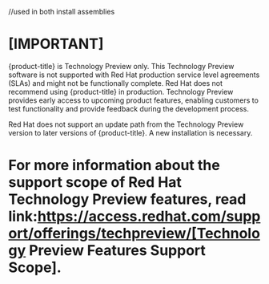 //used in both install assemblies

[IMPORTANT]
====

{product-title} is Technology Preview only. This Technology Preview software is not supported with Red Hat production service level agreements (SLAs) and might not be functionally complete. Red Hat does not recommend using {product-title} in production. Technology Preview provides early access to upcoming product features, enabling customers to test functionality and provide feedback during the development process.

Red Hat does not support an update path from the Technology Preview version to later versions of {product-title}. A new installation is necessary.

For more information about the support scope of Red Hat Technology Preview features, read link:https://access.redhat.com/support/offerings/techpreview/[Technology Preview Features Support Scope].
====